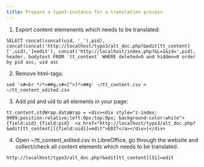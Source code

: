 ```yaml
---
title: Prepare a typo3-instance for a translation process
---
```


1. Export content elemenents which needs to be translated:
  ```
  SELECT concat(concat(uid, '_'),pid), concat(concat('http://localhost/typo3/alt_doc.php?&edit[tt_content][',uid),']=edit'), concat('http://localhost/index.php?&L=1&id=',pid), header, bodytext FROM `tt_content` WHERE deleted=0 and hidden=0 order by pid asc, uid asc
  ```
2. Remove html-tags:
  ```
  sed 's#<br */*>##g;s#<[^>]*>##g' ~/tt_content.csv > ~/tt_content_edited.csv
  ```
3. Add pid and uid to all elements in your page:
  ```
  tt_content.stdWrap.dataWrap = <div><div style="z-index: 9999;position:relative;left:0px;top:0px; background-color:white">{field:uid}_{field:pid}	<a href="http://localhost/typo3/alt_doc.php?&edit[tt_content][{field:uid}]=edit">EDIT</a></div>|</div>
  ```
4. Open ~/tt_content_edited.csv in LibreOffice, go through the website and collect/check all content elements which needs to be translated. 


```
http://localhost/typo3/alt_doc.php?&edit[tt_content][51]=edit
```
